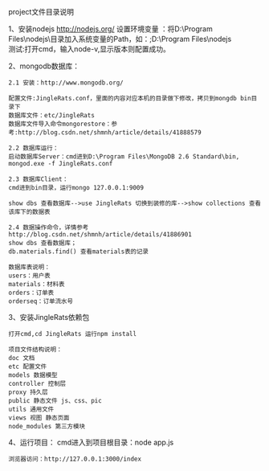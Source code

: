 project文件目录说明

1、安装nodejs http://nodejs.org/
	设置环境变量 ：将D:\Program Files\nodejs\目录加入系统变量的Path，如：;D:\Program Files\nodejs\
	测试:打开cmd，输入node-v,显示版本则配置成功。

2、mongodb数据库：

	2.1 安装：http://www.mongodb.org/

	配置文件:JingleRats.conf，里面的内容对应本机的目录做下修改，拷贝到mongdb bin目录下
	数据库文件：etc/JingleRats
	数据库文件导入命令mongorestore：参考:http://blog.csdn.net/shmnh/article/details/41888579

	2.2 数据库运行：
	启动数据库Server：cmd进到D:\Program Files\MongoDB 2.6 Standard\bin, mongod.exe -f JingleRats.conf

	2.3 数据库Client：
	cmd进到bin目录，运行mongo 127.0.0.1:9009

	show dbs 查看数据库-->use JingleRats 切换到装修的库-->show collections 查看该库下的数据表

	2.4 数据操作命令，详情参考 http://blog.csdn.net/shmnh/article/details/41886901
	show dbs 查看数据库；
	db.materials.find() 查看materials表的记录

	数据库表说明：
	users：用户表
	materials：材料表
	orders：订单表
	orderseq：订单流水号


3、安装JingleRats依赖包

	打开cmd,cd JingleRats 运行npm install

	项目文件结构说明：
	doc 文档
	etc 配置文件
	models 数据模型
	controller 控制层
	proxy 持久层
	public 静态文件 js、css、pic
	utils 通用文件
	views 视图 静态页面
	node_modules 第三方模块

4、运行项目：
	cmd进入到项目根目录：node app.js

	浏览器访问：http://127.0.0.1:3000/index
